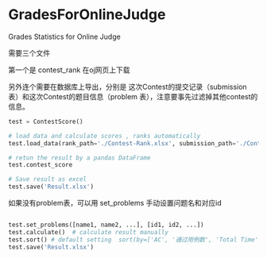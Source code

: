 # GradesForOnlineJudge
Grades Statistics for Online Judge



需要三个文件

第一个是 contest_rank 在oj网页上下载

另外连个需要在数据库上导出，分别是 这次Contest的提交记录（submission 表）和这次Contest的题目信息（problem 表），注意要事先过滤掉其他contest的信息。

```python
test = ContestScore()

# load data and calculate scores , ranks automatically
test.load_data(rank_path='./Contest-Rank.xlsx', submission_path='./Contest_submission.csv', problem_path='./problem.csv')

# retun the result by a pandas DataFrame
test.contest_score

# Save result as excel
test.save('Result.xlsx')

```

如果没有problem表，可以用 set_problems 手动设置问题名和对应id

```python

test.set_problems([name1, name2, ...], [id1, id2, ...])
test.calculate()  # calculate result manually
test.sort() # default setting  sort(by=['AC', '通过用例数', 'Total Time'], ascending=[False, False, True])
test.save('Result.xlsx') 

```
